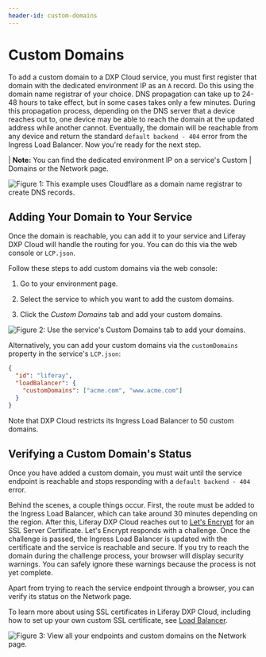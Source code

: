 ```yaml
---
header-id: custom-domains
---
```


# Custom Domains

To add a custom domain to a DXP Cloud service, you must first register that 
domain with the dedicated environment IP as an `A` record. Do this using the 
domain name registrar of your choice. DNS propagation can take up to 24-48 hours 
to take effect, but in some cases takes only a few minutes. During this 
propagation process, depending on the DNS server that a device reaches out to, 
one device may be able to reach the domain at the updated address while another 
cannot. Eventually, the domain will be reachable from any device and return the 
standard `default backend - 404` error from the Ingress Load Balancer. Now 
you're ready for the next step. 

| **Note:** You can find the dedicated environment IP on a service's Custom 
| Domains or the Network page. 

![Figure 1: This example uses Cloudflare as a domain name registrar to create DNS records.](../../images/dns-records.png)

## Adding Your Domain to Your Service

Once the domain is reachable, you can add it to your service and Liferay DXP 
Cloud will handle the routing for you. You can do this via the web console or 
`LCP.json`. 

Follow these steps to add custom domains via the web console: 

1.  Go to your environment page. 

2.  Select the service to which you want to add the custom domains. 

3.  Click the *Custom Domains* tab and add your custom domains. 

![Figure 2: Use the service's Custom Domains tab to add your domains.](../../images/custom-domains.png)

Alternatively, you can add your custom domains via the `customDomains` property 
in the service's `LCP.json`: 

```json
{
  "id": "liferay",
  "loadBalancer": {
    "customDomains": ["acme.com", "www.acme.com"]
  }
}
```

Note that DXP Cloud restricts its Ingress Load Balancer to 50 custom domains. 

## Verifying a Custom Domain's Status

Once you have added a custom domain, you must wait until the service endpoint is 
reachable and stops responding with a `default backend - 404` error. 

Behind the scenes, a couple things occur. First, the route must be added to the 
Ingress Load Balancer, which can take around 30 minutes depending on the region. 
After this, Liferay DXP Cloud reaches out to 
[Let's Encrypt](https://letsencrypt.org/) 
for an SSL Server Certificate. Let's Encrypt responds with a challenge. Once the 
challenge is passed, the Ingress Load Balancer is updated with the certificate 
and the service is reachable and secure. If you try to reach the domain during 
the challenge process, your browser will display security warnings. You can 
safely ignore these warnings because the process is not yet complete. 

Apart from trying to reach the service endpoint through a browser, you can 
verify its status on the Network page. 

To learn more about using SSL certificates in Liferay DXP Cloud, including how 
to set up your own custom SSL certificate, see 
[Load Balancer](/docs/-/knowledge_base/dxp-cloud/load-balancer). 

![Figure 3: View all your endpoints and custom domains on the Network page.](../../images/custom-domains-status.png)
